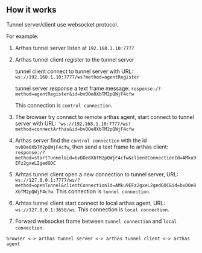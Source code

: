 

## How it works

Tunnel server/client use websocket protocol.

For example:

1. Arthas tunnel server listen at `192.168.1.10:7777`

1. Arthas tunnel client register to the tunnel server

    tunnel client connect to tunnel server with URL: `ws://192.168.1.10:7777/ws?method=agentRegister`

    tunnel server response a text frame message: `response:/?method=agentRegister&id=bvDOe8XbTM2pQWjF4cfw`

    This connection is `control connection`.

1. The browser try connect to remote arthas agent, start connect to tunnel server with URL: `'ws://192.168.1.10:7777/ws?method=connectArthas&id=bvDOe8XbTM2pQWjF4cfw`

1. Arthas server find the `control connection` with the id `bvDOe8XbTM2pQWjF4cfw`, then send a text frame to arthas client: `response:/?method=startTunnel&id=bvDOe8XbTM2pQWjF4cfw&clientConnectionId=AMku9EFz2gxeL2gedGOC`

1. Arhtas tunnel client open a new connection to tunnel server, URL: `ws://127.0.0.1:7777/ws/?method=openTunnel&clientConnectionId=AMku9EFz2gxeL2gedGOC&id=bvDOe8XbTM2pQWjF4cfw`. This connection is `tunnel connection`.

1. Arhtas tunnel client start connect to local arthas agent, URL: `ws://127.0.0.1:3658/ws`. This connection is `local connection`.

1. Forward websocket frame between `tunnel connection` and `local connection`.

```
browser <-> arthas tunnel server <-> arthas tunnel client <-> arthas agent
```